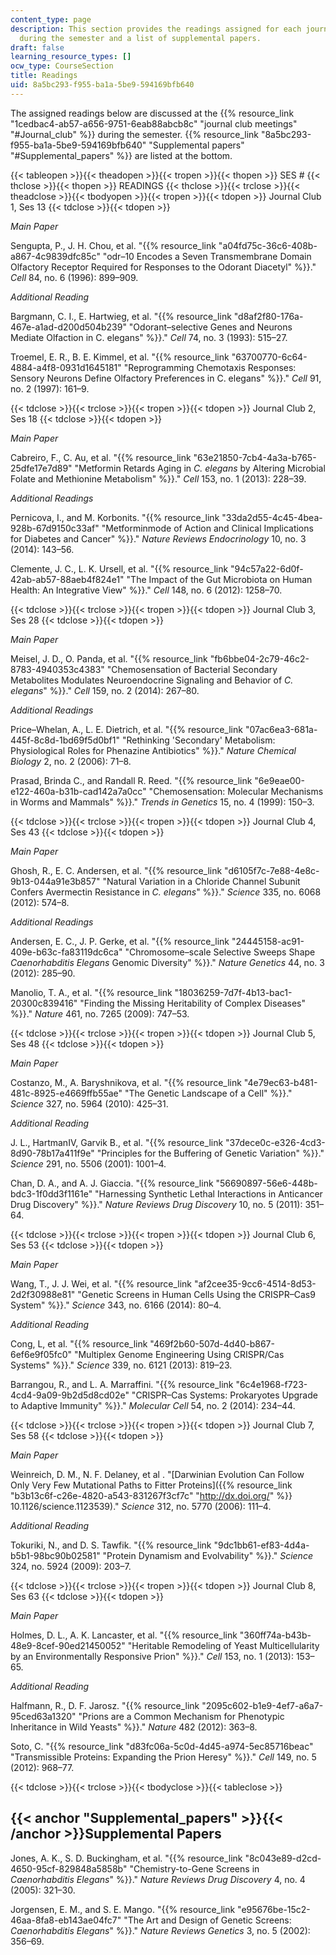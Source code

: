 ```yaml
---
content_type: page
description: This section provides the readings assigned for each journal club meeting
  during the semester and a list of supplemental papers.
draft: false
learning_resource_types: []
ocw_type: CourseSection
title: Readings
uid: 8a5bc293-f955-ba1a-5be9-594169bfb640
---
```

The assigned readings below are discussed at the {{% resource_link "1cedbac4-ab57-a656-9751-6eab88abcb8c" "journal club meetings" "#Journal_club" %}} during the semester. {{% resource_link "8a5bc293-f955-ba1a-5be9-594169bfb640" "Supplemental papers" "#Supplemental_papers" %}} are listed at the bottom.

{{< tableopen >}}{{< theadopen >}}{{< tropen >}}{{< thopen >}}
SES #
{{< thclose >}}{{< thopen >}}
READINGS
{{< thclose >}}{{< trclose >}}{{< theadclose >}}{{< tbodyopen >}}{{< tropen >}}{{< tdopen >}}
Journal Club 1, Ses 13
{{< tdclose >}}{{< tdopen >}}

*Main Paper*

Sengupta, P., J. H. Chou, et al. "{{% resource_link "a04fd75c-36c6-408b-a867-4c9839dfc85c" "odr–10 Encodes a Seven Transmembrane Domain Olfactory Receptor Required for Responses to the Odorant Diacetyl" %}}." *Cell* 84, no. 6 (1996): 899–909.

*Additional Reading*

Bargmann, C. I., E. Hartwieg, et al. "{{% resource_link "d8af2f80-176a-467e-a1ad-d200d504b239" "Odorant–selective Genes and Neurons Mediate Olfaction in C. elegans" %}}." *Cell* 74, no. 3 (1993): 515–27.

Troemel, E. R., B. E. Kimmel, et al. "{{% resource_link "63700770-6c64-4884-a4f8-0931d1645181" "Reprogramming Chemotaxis Responses: Sensory Neurons Define Olfactory Preferences in C. elegans" %}}." *Cell* 91, no. 2 (1997): 161–9.

{{< tdclose >}}{{< trclose >}}{{< tropen >}}{{< tdopen >}}
Journal Club 2, Ses 18
{{< tdclose >}}{{< tdopen >}}

*Main Paper*

Cabreiro, F., C. Au, et al. "{{% resource_link "63e21850-7cb4-4a3a-b765-25dfe17e7d89" "Metformin Retards Aging in *C. elegans* by Altering Microbial Folate and Methionine Metabolism" %}}." *Cell* 153, no. 1 (2013): 228–39.

*Additional Readings*

Pernicova, I., and M. Korbonits. "{{% resource_link "33da2d55-4c45-4bea-928b-67d9150c33af" "Metforminmode of Action and Clinical Implications for Diabetes and Cancer" %}}." *Nature Reviews Endocrinology* 10, no. 3 (2014): 143–56.

Clemente, J. C., L. K. Ursell, et al. "{{% resource_link "94c57a22-6d0f-42ab-ab57-88aeb4f824e1" "The Impact of the Gut Microbiota on Human Health: An Integrative View" %}}." *Cell* 148, no. 6 (2012): 1258–70.

{{< tdclose >}}{{< trclose >}}{{< tropen >}}{{< tdopen >}}
Journal Club 3, Ses 28
{{< tdclose >}}{{< tdopen >}}

*Main Paper*

Meisel, J. D., O. Panda, et al. "{{% resource_link "fb6bbe04-2c79-46c2-8783-4940353c4383" "Chemosensation of Bacterial Secondary Metabolites Modulates Neuroendocrine Signaling and Behavior of *C. elegans*" %}}." *Cell* 159, no. 2 (2014): 267–80.

*Additional Readings*

Price–Whelan, A., L. E. Dietrich, et al. "{{% resource_link "07ac6ea3-681a-445f-8c8d-1bd69f5d0bf1" "Rethinking 'Secondary' Metabolism: Physiological Roles for Phenazine Antibiotics" %}}." *Nature Chemical Biology* 2, no. 2 (2006): 71–8.

Prasad, Brinda C., and Randall R. Reed. "{{% resource_link "6e9eae00-e122-460a-b31b-cad142a7a0cc" "Chemosensation: Molecular Mechanisms in Worms and Mammals" %}}." *Trends in Genetics* 15, no. 4 (1999): 150–3.

{{< tdclose >}}{{< trclose >}}{{< tropen >}}{{< tdopen >}}
Journal Club 4, Ses 43
{{< tdclose >}}{{< tdopen >}}

*Main Paper*

Ghosh, R., E. C. Andersen, et al. "{{% resource_link "d6105f7c-7e88-4e8c-9b13-044a91e3b857" "Natural Variation in a Chloride Channel Subunit Confers Avermectin Resistance in *C. elegans*" %}}." *Science* 335, no. 6068 (2012): 574–8.

*Additional Readings*

Andersen, E. C., J. P. Gerke, et al. "{{% resource_link "24445158-ac91-409e-b63c-fa83119dc6ca" "Chromosome–scale Selective Sweeps Shape *Caenorhabditis Elegans* Genomic Diversity" %}}." *Nature Genetics* 44, no. 3 (2012): 285–90.

Manolio, T. A., et al. "{{% resource_link "18036259-7d7f-4b13-bac1-20300c839416" "Finding the Missing Heritability of Complex Diseases" %}}." *Nature* 461, no. 7265 (2009): 747–53.

{{< tdclose >}}{{< trclose >}}{{< tropen >}}{{< tdopen >}}
Journal Club 5, Ses 48
{{< tdclose >}}{{< tdopen >}}

*Main Paper*

Costanzo, M., A. Baryshnikova, et al. "{{% resource_link "4e79ec63-b481-481c-8925-e4669ffb55ae" "The Genetic Landscape of a Cell" %}}." *Science* 327, no. 5964 (2010): 425–31.

*Additional Reading*

J. L., HartmanIV, Garvik B., et al. "{{% resource_link "37dece0c-e326-4cd3-8d90-78b17a411f9e" "Principles for the Buffering of Genetic Variation" %}}." *Science* 291, no. 5506 (2001): 1001–4.

Chan, D. A., and A. J. Giaccia. "{{% resource_link "56690897-56e6-448b-bdc3-1f0dd3f1161e" "Harnessing Synthetic Lethal Interactions in Anticancer Drug Discovery" %}}." *Nature Reviews Drug Discovery* 10, no. 5 (2011): 351–64.

{{< tdclose >}}{{< trclose >}}{{< tropen >}}{{< tdopen >}}
Journal Club 6, Ses 53
{{< tdclose >}}{{< tdopen >}}

*Main Paper*

Wang, T., J. J. Wei, et al. "{{% resource_link "af2cee35-9cc6-4514-8d53-2d2f30988e81" "Genetic Screens in Human Cells Using the CRISPR–Cas9 System" %}}." *Science* 343, no. 6166 (2014): 80–4.

*Additional Reading*

Cong, L, et al. "{{% resource_link "469f2b60-507d-4d40-b867-6ef6e9f05fc0" "Multiplex Genome Engineering Using CRISPR/Cas Systems" %}}." *Science* 339, no. 6121 (2013): 819–23.

Barrangou, R., and L. A. Marraffini. "{{% resource_link "6c4e1968-f723-4cd4-9a09-9b2d5d8cd02e" "CRISPR–Cas Systems: Prokaryotes Upgrade to Adaptive Immunity" %}}." *Molecular Cell* 54, no. 2 (2014): 234–44.

{{< tdclose >}}{{< trclose >}}{{< tropen >}}{{< tdopen >}}
Journal Club 7, Ses 58
{{< tdclose >}}{{< tdopen >}}

*Main Paper*

Weinreich, D. M., N. F. Delaney, et al . "\[Darwinian Evolution Can Follow Only Very Few Mutational Paths to Fitter Proteins\]({{% resource_link "b3b13c6f-c26e-4820-a543-831267f3cf7c" "http://dx.doi.org/" %}} 10.1126/science.1123539)." *Science* 312, no. 5770 (2006): 111–4.

*Additional Reading*

Tokuriki, N., and D. S. Tawfik. "{{% resource_link "9dc1bb61-ef83-4d4a-b5b1-98bc90b02581" "Protein Dynamism and Evolvability" %}}." *Science* 324, no. 5924 (2009): 203–7.

{{< tdclose >}}{{< trclose >}}{{< tropen >}}{{< tdopen >}}
Journal Club 8, Ses 63
{{< tdclose >}}{{< tdopen >}}

*Main Paper*

Holmes, D. L., A. K. Lancaster, et al. "{{% resource_link "360ff74a-b43b-48e9-8cef-90ed21450052" "Heritable Remodeling of Yeast Multicellularity by an Environmentally Responsive Prion" %}}." *Cell* 153, no. 1 (2013): 153–65.

*Additional Reading*

Halfmann, R., D. F. Jarosz. "{{% resource_link "2095c602-b1e9-4ef7-a6a7-95ced63a1320" "Prions are a Common Mechanism for Phenotypic Inheritance in Wild Yeasts" %}}." *Nature* 482 (2012): 363–8.

Soto, C. "{{% resource_link "d83fc06a-5c0d-4d45-a974-5ec85716beac" "Transmissible Proteins: Expanding the Prion Heresy" %}}." *Cell* 149, no. 5 (2012): 968–77.

{{< tdclose >}}{{< trclose >}}{{< tbodyclose >}}{{< tableclose >}}

## {{< anchor "Supplemental_papers" >}}{{< /anchor >}}Supplemental Papers

Jones, A. K., S. D. Buckingham, et al. "{{% resource_link "8c043e89-d2cd-4650-95cf-829848a5858b" "Chemistry-to-Gene Screens in *Caenorhabditis Elegans*" %}}." *Nature Reviews Drug Discovery* 4, no. 4 (2005): 321–30.

Jorgensen, E. M., and S. E. Mango. "{{% resource_link "e95676be-15c2-46aa-8fa8-eb143ae04fc7" "The Art and Design of Genetic Screens: *Caenorhabditis Elegans*" %}}." *Nature Reviews Genetics* 3, no. 5 (2002): 356–69.